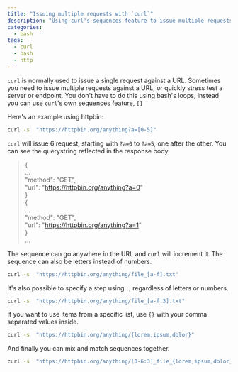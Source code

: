 ```yaml
---
title: "Issuing multiple requests with `curl`"
description: "Using curl's sequences feature to issue multiple requests"
categories: 
  - bash
tags: 
  - curl
  - bash
  - http
---
```



`curl` is normally used to issue a single request against a URL.  Sometimes you need to issue multiple requests against a URL, or quickly stress test a server or endpoint. You don't have to do this using bash's loops, instead you can use `curl`'s own sequences feature, `[]`  

Here's an example using httpbin:

```bash
curl -s  "https://httpbin.org/anything?a=[0-5]"
```

`curl` will issue 6 request, starting with `?a=0` to `?a=5`, one after the other.  You can see the querystring reflected in the response body.  

>{  
  ...  
  "method": "GET",   
  "url": "https://httpbin.org/anything?a=0"  
}  
{  
  ...  
  "method": "GET",   
  "url": "https://httpbin.org/anything?a=1"  
}  
...


The sequence can go anywhere in the URL and `curl` will increment it. The sequence can also be letters instead of numbers.  

```bash
curl -s  "https://httpbin.org/anything/file_[a-f].txt"
```

It's also possible to specify a step using `:`, regardless of letters or numbers. 

```bash
curl -s  "https://httpbin.org/anything/file_[a-f:3].txt"
```


If you want to use items from a specific list, use `{}` with your comma separated values inside. 

```bash
curl -s  "https://httpbin.org/anything/{lorem,ipsum,dolor}"
```

And finally you can mix and match sequences together. 

```bash
curl -s  "https://httpbin.org/anything/[0-6:3]_file_{lorem,ipsum,dolor}"
```
